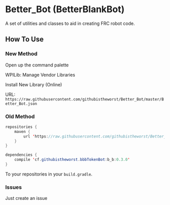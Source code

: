 # Better_Bot (BetterBlankBot)

A set of utilities and classes to aid in creating FRC robot code.

## How To Use

### New Method

Open up the command palette

WPILib: Manage Vendor Libraries

Install New Library (Online)

URL: `https://raw.githubusercontent.com/githubistheworst/Better_Bot/master/Better_Bot.json`

### Old Method

```java
repositories {
    maven {
        url 'https://raw.githubusercontent.com/githubistheworst/Better_Bot/master/'
    }
}

dependencies {
    compile 'cf.githubistheworst.bbbTokenBot:b_b:0.3.0'
}
```

To your repositories in your `build.gradle`.

### Issues

Just create an issue
